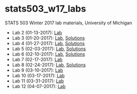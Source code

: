 # stats503_w17_labs
STATS 503 Winter 2017 lab materials, University of Michigan

* Lab 2 (01-13-2017): [Lab](https://rawgit.com/rogerfan/stats503_w17_labs/master/Lab2.html)
* Lab 3 (01-20-2017): [Lab](https://rawgit.com/rogerfan/stats503_w17_labs/master/Lab3_pca.html), [Solutions](https://rawgit.com/rogerfan/stats503_w17_labs/master/Lab3_pca_sol.html)
* Lab 4 (01-27-2017): [Lab](https://cdn.rawgit.com/rogerfan/stats503_w17_labs/c1e0ef6e/Lab4.html), [Solutions](https://cdn.rawgit.com/rogerfan/stats503_w17_labs/bc679d58/Lab4_fa_mds_sols.html)
* Lab 5 (02-03-2017): [Lab](https://cdn.rawgit.com/rogerfan/stats503_w17_labs/12088477/Lab5_ggplot.html), [Solutions](https://cdn.rawgit.com/rogerfan/stats503_w17_labs/12088477/Lab5_ggplot_sol.html)
* Lab 6 (02-10-2017): [Lab](https://cdn.rawgit.com/rogerfan/stats503_w17_labs/12088477/Lab_6_-_classification.html), [Solutions](https://cdn.rawgit.com/rogerfan/stats503_w17_labs/739896f9/Lab6_classification_sols.html)
* Lab 7 (02-17-2017): [Lab](https://cdn.rawgit.com/rogerfan/stats503_w17_labs/110c8fcc/Lab7_logistic.html)
* Lab 8 (02-24-2017): [Lab](https://cdn.rawgit.com/rogerfan/stats503_w17_labs/dad82d5f/Lab8-knnsvm.html), [Solutions](https://cdn.rawgit.com/rogerfan/stats503_w17_labs/dcfe782d/Lab8-knnsvmsol.html)
* Lab 9 (03-10-2017): [Lab](https://rawgit.com/rogerfan/stats503_w17_labs/master/Lab9_neuralnet.html)
* Lab 10 (03-17-2017): [Lab](https://rawgit.com/rogerfan/stats503_w17_labs/master/Lab10-trees-bag-boost.html)
* Lab 11 (03-31-2017): [Lab](https://rawgit.com/rogerfan/stats503_w17_labs/master/Lab11_cluster.html)
* Lab 12 (04-07-2017): [Lab](https://rawgit.com/rogerfan/stats503_w17_labs/master/Lab12-gmm.html)
